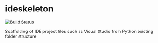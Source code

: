 # ideskeleton

[![Build Status](https://travis-ci.org/jruizaranguren/ideskeleton.svg?branch=master)](https://travis-ci.org/jruizaranguren/ideskeleton)

Scaffolding of IDE project files such as Visual Studio from Python existing folder structure
